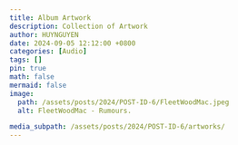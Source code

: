 ```yaml
---
title: Album Artwork
description: Collection of Artwork
author: HUYNGUYEN	
date: 2024-09-05 12:12:00 +0800
categories: [Audio]
tags: []
pin: true
math: false
mermaid: false
image:
  path: /assets/posts/2024/POST-ID-6/FleetWoodMac.jpeg
  alt: FleetWoodMac - Rumours.

media_subpath: /assets/posts/2024/POST-ID-6/artworks/
---
```


